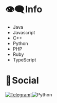 # 👁️‍🗨️ Info

- Java
- Javascript
- C++
- Python
- PHP
- Ruby
- TypeScript

# 📂 Social

[![Telegram](https://img.shields.io/badge/Telegram-2CA5E0?style=for-the-badge&logo=telegram&logoColor=white)](https://t.me/bigyugi)[![Python](https://img.shields.io/badge/Python-2CA5E0?style-for-the-badge&logo=python&logoColor=yellow)
